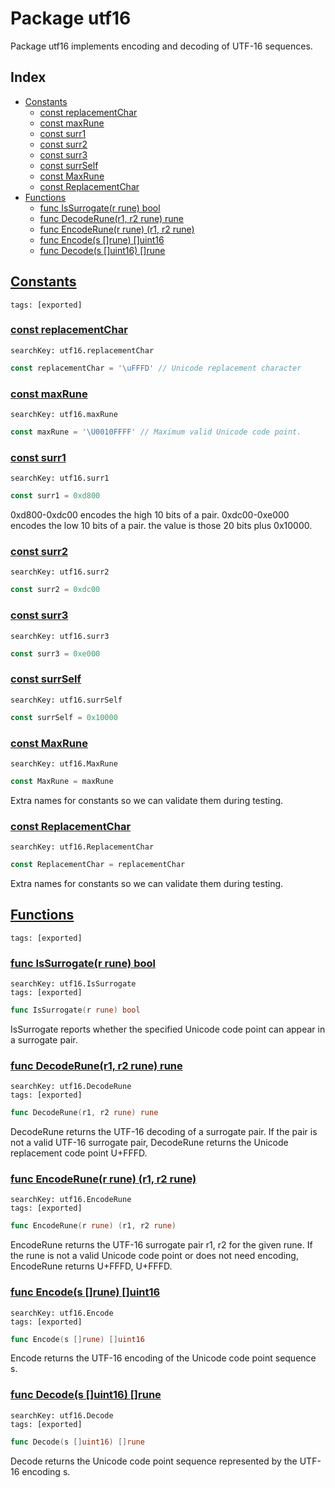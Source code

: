 # Package utf16

Package utf16 implements encoding and decoding of UTF-16 sequences. 

## Index

* [Constants](#const)
    * [const replacementChar](#replacementChar)
    * [const maxRune](#maxRune)
    * [const surr1](#surr1)
    * [const surr2](#surr2)
    * [const surr3](#surr3)
    * [const surrSelf](#surrSelf)
    * [const MaxRune](#MaxRune)
    * [const ReplacementChar](#ReplacementChar)
* [Functions](#func)
    * [func IsSurrogate(r rune) bool](#IsSurrogate)
    * [func DecodeRune(r1, r2 rune) rune](#DecodeRune)
    * [func EncodeRune(r rune) (r1, r2 rune)](#EncodeRune)
    * [func Encode(s []rune) []uint16](#Encode)
    * [func Decode(s []uint16) []rune](#Decode)


## <a id="const" href="#const">Constants</a>

```
tags: [exported]
```

### <a id="replacementChar" href="#replacementChar">const replacementChar</a>

```
searchKey: utf16.replacementChar
```

```Go
const replacementChar = '\uFFFD' // Unicode replacement character

```

### <a id="maxRune" href="#maxRune">const maxRune</a>

```
searchKey: utf16.maxRune
```

```Go
const maxRune = '\U0010FFFF' // Maximum valid Unicode code point.

```

### <a id="surr1" href="#surr1">const surr1</a>

```
searchKey: utf16.surr1
```

```Go
const surr1 = 0xd800
```

0xd800-0xdc00 encodes the high 10 bits of a pair. 0xdc00-0xe000 encodes the low 10 bits of a pair. the value is those 20 bits plus 0x10000. 

### <a id="surr2" href="#surr2">const surr2</a>

```
searchKey: utf16.surr2
```

```Go
const surr2 = 0xdc00
```

### <a id="surr3" href="#surr3">const surr3</a>

```
searchKey: utf16.surr3
```

```Go
const surr3 = 0xe000
```

### <a id="surrSelf" href="#surrSelf">const surrSelf</a>

```
searchKey: utf16.surrSelf
```

```Go
const surrSelf = 0x10000
```

### <a id="MaxRune" href="#MaxRune">const MaxRune</a>

```
searchKey: utf16.MaxRune
```

```Go
const MaxRune = maxRune
```

Extra names for constants so we can validate them during testing. 

### <a id="ReplacementChar" href="#ReplacementChar">const ReplacementChar</a>

```
searchKey: utf16.ReplacementChar
```

```Go
const ReplacementChar = replacementChar
```

Extra names for constants so we can validate them during testing. 

## <a id="func" href="#func">Functions</a>

```
tags: [exported]
```

### <a id="IsSurrogate" href="#IsSurrogate">func IsSurrogate(r rune) bool</a>

```
searchKey: utf16.IsSurrogate
tags: [exported]
```

```Go
func IsSurrogate(r rune) bool
```

IsSurrogate reports whether the specified Unicode code point can appear in a surrogate pair. 

### <a id="DecodeRune" href="#DecodeRune">func DecodeRune(r1, r2 rune) rune</a>

```
searchKey: utf16.DecodeRune
tags: [exported]
```

```Go
func DecodeRune(r1, r2 rune) rune
```

DecodeRune returns the UTF-16 decoding of a surrogate pair. If the pair is not a valid UTF-16 surrogate pair, DecodeRune returns the Unicode replacement code point U+FFFD. 

### <a id="EncodeRune" href="#EncodeRune">func EncodeRune(r rune) (r1, r2 rune)</a>

```
searchKey: utf16.EncodeRune
tags: [exported]
```

```Go
func EncodeRune(r rune) (r1, r2 rune)
```

EncodeRune returns the UTF-16 surrogate pair r1, r2 for the given rune. If the rune is not a valid Unicode code point or does not need encoding, EncodeRune returns U+FFFD, U+FFFD. 

### <a id="Encode" href="#Encode">func Encode(s []rune) []uint16</a>

```
searchKey: utf16.Encode
tags: [exported]
```

```Go
func Encode(s []rune) []uint16
```

Encode returns the UTF-16 encoding of the Unicode code point sequence s. 

### <a id="Decode" href="#Decode">func Decode(s []uint16) []rune</a>

```
searchKey: utf16.Decode
tags: [exported]
```

```Go
func Decode(s []uint16) []rune
```

Decode returns the Unicode code point sequence represented by the UTF-16 encoding s. 

